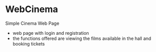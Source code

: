 # WebCinema

Simple Cinema Web Page

- web page with login and registration
- the functions offered are viewing the films available in the hall and booking tickets
